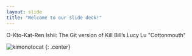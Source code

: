 ```yaml
---
layout: slide
title: "Welcome to our slide deck!"
---
```


O-Kto-Kat-Ren Ishii: The Git version of Kill Bill’s Lucy Lu "Cottonmouth"

![kimonotocat](https://octodex.github.com/images/kimonotocat.png)
{: .center}
